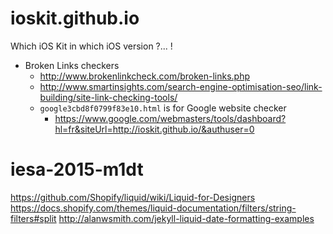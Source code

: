 # ioskit.github.io
Which iOS Kit in which iOS version ?... !


* Broken Links checkers
  * http://www.brokenlinkcheck.com/broken-links.php
  * http://www.smartinsights.com/search-engine-optimisation-seo/link-building/site-link-checking-tools/
  * `google3cbd8f0799f83e10.html` is for Google website checker
    * https://www.google.com/webmasters/tools/dashboard?hl=fr&siteUrl=http://ioskit.github.io/&authuser=0
# iesa-2015-m1dt


https://github.com/Shopify/liquid/wiki/Liquid-for-Designers
https://docs.shopify.com/themes/liquid-documentation/filters/string-filters#split
http://alanwsmith.com/jekyll-liquid-date-formatting-examples
